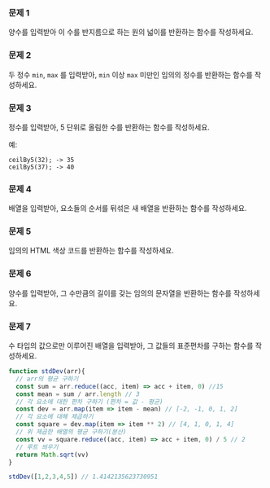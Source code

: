 ### 문제 1

양수를 입력받아 이 수를 반지름으로 하는 원의 넓이를 반환하는 함수를 작성하세요.

### 문제 2

두 정수 `min`, `max` 를 입력받아, `min` 이상 `max` 미만인 임의의 정수를 반환하는 함수를 작성하세요.

### 문제 3

정수를 입력받아, 5 단위로 올림한 수를 반환하는 함수를 작성하세요.

예:
```
ceilBy5(32); -> 35
ceilBy5(37); -> 40
```

### 문제 4

배열을 입력받아, 요소들의 순서를 뒤섞은 새 배열을 반환하는 함수를 작성하세요.

### 문제 5

임의의 HTML 색상 코드를 반환하는 함수를 작성하세요.

### 문제 6

양수를 입력받아, 그 수만큼의 길이를 갖는 임의의 문자열을 반환하는 함수를 작성하세요.

### 문제 7

수 타입의 값으로만 이루어진 배열을 입력받아, 그 값들의 표준편차를 구하는 함수를 작성하세요.

```js
function stdDev(arr){
  // arr의 평균 구하기
  const sum = arr.reduce((acc, item) => acc + item, 0) //15
  const mean = sum / arr.length // 3
  // 각 요소에 대한 편차 구하기 (편차 = 값 - 평균)
  const dev = arr.map(item => item - mean) // [-2, -1, 0, 1, 2]
  // 각 요소에 대해 제곱하기
  const square = dev.map(item => item ** 2) // [4, 1, 0, 1, 4]
  // 위 제곱한 배열의 평균 구하기(분산)
  const vv = square.reduce((acc, item) => acc + item, 0) / 5 // 2
  // 루트 씌우기
  return Math.sqrt(vv)
}

stdDev([1,2,3,4,5]) // 1.4142135623730951
```